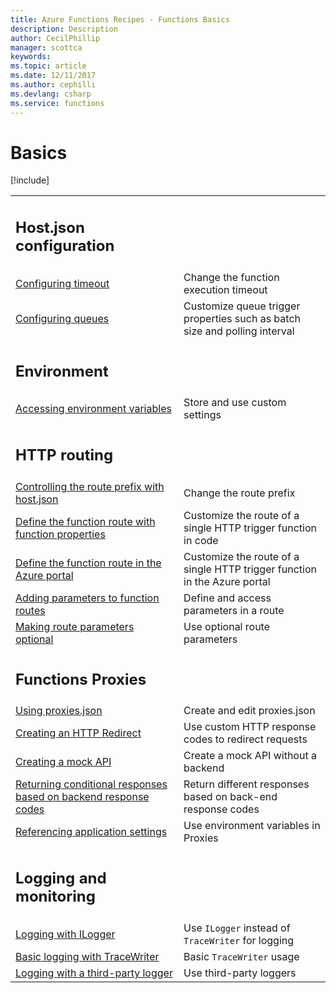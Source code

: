 ```yaml
---
title: Azure Functions Recipes - Functions Basics
description: Description
author: CecilPhillip
manager: scottca
keywords:
ms.topic: article
ms.date: 12/11/2017
ms.author: cephilli
ms.devlang: csharp
ms.service: functions
---
```


# Basics

[!include[](../includes/header.md)]

| | |
|---|---|
|<h2>Host.json configuration</h2> | |
[Configuring timeout](hostjson.md#configuring-timeout) | Change the function execution timeout
[Configuring queues](hostjson.md#configuring-queues) | Customize queue trigger properties such as batch size and polling interval
|<h2>Environment</h2> | |
[Accessing environment variables](environment-variables.md#accessing-environment-variables) | Store and use custom settings
|<h2>HTTP routing</h2>| |
[Controlling the route prefix with host.json](routes.md#controlling-the-route-prefix-with-hostjson) | Change the route prefix
[Define the function route with function properties](routes.md#define-the-function-route-with-function-properties) | Customize the route of a single HTTP trigger function in code
[Define the function route in the Azure portal](routes.md#define-the-function-route-in-the-azure-portal) | Customize the route of a single HTTP trigger function in the Azure portal
[Adding parameters to function routes](routes.md#adding-parameters-to-function-routes) | Define and access parameters in a route
[Making route parameters optional](routes.md#making-route-parameters-optional) | Use optional route parameters
|<h2>Functions Proxies</h2> | |
[Using proxies.json](proxies.md#using-proxiesjson) | Create and edit proxies.json
[Creating an HTTP Redirect](proxies.md#creating-an-http-redirect) | Use custom HTTP response codes to redirect requests
[Creating a mock API](proxies.md#creating-a-mock-api) | Create a mock API without a backend
[Returning conditional responses based on backend response codes](proxies.md#returning-conditional-responses-based-on-backend-response-codes) | Return different responses based on back-end response codes
[Referencing application settings](proxies.md#referencing-application-settings) | Use environment variables in Proxies
|<h2>Logging and monitoring</h2> | |
[Logging with ILogger](logging.md#logging-with-ilogger) | Use `ILogger` instead of `TraceWriter` for logging
[Basic logging with TraceWriter](logging.md#basic-logging-with-tracewriter) | Basic `TraceWriter` usage
[Logging with a third-party logger](logging.md#logging-with-a-third-party-logger) | Use third-party loggers
